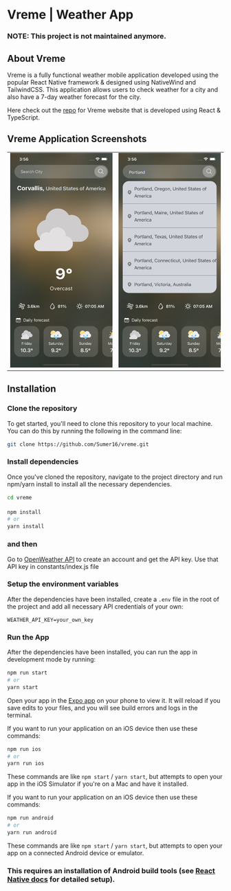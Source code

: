# Vreme | Weather App

### NOTE: This project is not maintained anymore.

## About Vreme

Vreme is a fully functional weather mobile application developed using the popular React Native framework & designed using NativeWind and TailwindCSS. This application allows users to check weather for a city and also have a 7-day weather forecast for the city.

Here check out the [repo](https://github.com/Sumer16/vreme) for Vreme website that is developed using React & TypeScript.

## Vreme Application Screenshots

<table>
  <tr>
    <td>
      <img src="./img1.png" width=250 height=500 alt="First Screenshot" />
    </td>
    <td>
      <img src="./img2.png" width=250 height=500 alt="Second Screenshot" />
    </td>
  </tr>
</table>

## Installation

### Clone the repository
To get started, you'll need to clone this repository to your local machine. You can do this by running the following in the command line:

```bash 
git clone https://github.com/Sumer16/vreme.git 
```

### Install dependencies

Once you've cloned the repository, navigate to the project directory and run npm/yarn install to install all the necessary dependencies.

```bash
cd vreme

npm install
# or
yarn install
```

### and then

Go to [OpenWeather API](https://openweathermap.org/api) to create an account and get the API key. Use that API key in constants/index.js file

### Setup the environment variables

After the dependencies have been installed, create a ```.env``` file in the root of the project and add all necessary API credentials of your own:

```env
WEATHER_API_KEY=your_own_key
```

### Run the App

After the dependencies have been installed, you can run the app in development mode by running:

```bash
npm run start
# or
yarn start
```

Open your app in the [Expo app](https://expo.io) on your phone to view it. It will reload if you save edits to your files, and you will see build errors and logs in the terminal.

If you want to run your application on an iOS device then use these commands:

```bash
npm run ios
# or
yarn run ios
```

These commands are like `npm start` / `yarn start`, but attempts to open your app in the iOS Simulator if you're on a Mac and have it installed.

If you want to run your application on an iOS device then use these commands:

```bash
npm run android
# or
yarn run android
```

These commands are like `npm start` / `yarn start`, but attempts to open your app on a connected Android device or emulator.

### This requires an installation of Android build tools (see [React Native docs](https://facebook.github.io/react-native/docs/getting-started.html) for detailed setup).
